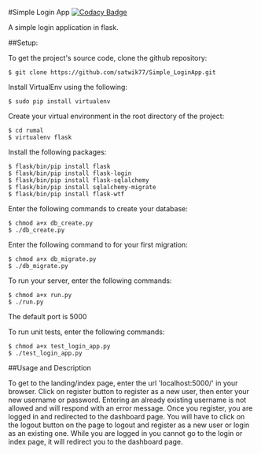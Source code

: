 #Simple Login App [![Codacy Badge](https://api.codacy.com/project/badge/grade/8987e67c091c4515a6c73bb164d58374)](https://www.codacy.com/app/satwik55/Simple_LoginApp)

A simple login application in flask.

##Setup:

To get the project's source code, clone the github repository:

    $ git clone https://github.com/satwik77/Simple_LoginApp.git

Install VirtualEnv using the following:

    $ sudo pip install virtualenv

Create your virtual environment in the root directory of the project:

    $ cd rumal
    $ virtualenv flask

Install the following packages:

    $ flask/bin/pip install flask
    $ flask/bin/pip install flask-login
    $ flask/bin/pip install flask-sqlalchemy
    $ flask/bin/pip install sqlalchemy-migrate
    $ flask/bin/pip install flask-wtf

Enter the following commands to create your database:

    $ chmod a+x db_create.py
    $ ./db_create.py

Enter the following command to for your first migration:

    $ chmod a+x db_migrate.py
    $ ./db_migrate.py

To run your server, enter the following commands:

    $ chmod a+x run.py
    $ ./run.py

The default port is 5000

To run unit tests, enter the following commands:

    $ chmod a+x test_login_app.py
    $ ./test_login_app.py


##Usage and Description

To get to the landing/index page, enter the url 'localhost:5000/' in your browser. Click on register button to register as a new user, then enter your new username or password. Entering an already existing username is not allowed and will respond with an error message. Once you register, you are logged in and redirected to the dashboard page. You will have to click on the logout button on the page to logout and register as a new user or login as an existing one. While you are logged in you cannot go to the login or index page, it will redirect you to the dashboard page.

    
